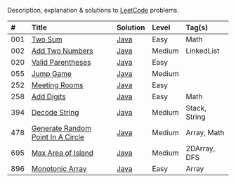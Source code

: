 Description, explanation & solutions to [LeetCode](https://leetcode.com/) problems.

| # | Title | Solution | Level | Tag(s) |
| :- | :- | :- | :- | :- |
| 001 | [Two Sum](TwoSum) | [Java](TwoSum/Solution.java) | Easy | Math |
| 002 | [Add Two Numbers](AddTwoNumbers) | [Java](AddTwoNumbers/Solution.java) | Medium | LinkedList |
| 020 | [Valid Parentheses](ValidParentheses) | [Java](ValidParentheses/Solution.java) | Easy | |
| 055 | [Jump Game](JumpGame) | [Java](JumpGame/Solution.java) | Medium | |
| 252 | [Meeting Rooms](MeetingRooms) | [Java](MeetingRooms/Solution.java) | Easy | |
| 258 | [Add Digits](AddDigits) | [Java](AddDigits/Solution.java) | Easy | Math |
| 394 | [Decode String](DecodeString) | [Java](DecodeString/Solution.java) | Medium | Stack, String |
| 478 | [Generate Random Point In A Circle](GenerateRandomPointInACircle) | [Java](GenerateRandomPointInACircle/Solution.java) | Medium | Array, Math |
| 695 | [Max Area of Island](MaxAreaOfIsland) | [Java](MaxAreaOfIsland/Solution.java) | Medium | 2DArray, DFS |
| 896 | [Monotonic Array](MonotonicArray) | [Java](MonotonicArray/Solution.java) | Easy | Array |
